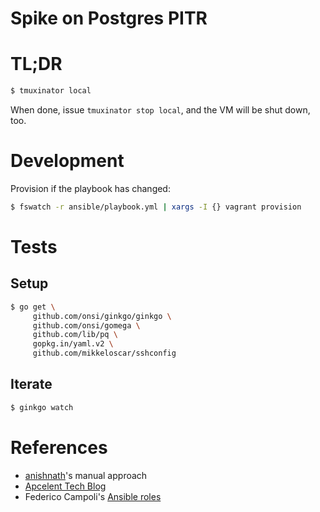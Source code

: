 # Spike on Postgres PITR

# TL;DR

```sh
$ tmuxinator local
```

When done, issue `tmuxinator stop local`, and the VM will be shut down, too.

# Development

Provision if the playbook has changed:

```sh
$ fswatch -r ansible/playbook.yml | xargs -I {} vagrant provision
```

# Tests

## Setup

```sh
$ go get \
     github.com/onsi/ginkgo/ginkgo \
     github.com/onsi/gomega \
     github.com/lib/pq \
     gopkg.in/yaml.v2 \
     github.com/mikkeloscar/sshconfig
```

## Iterate

```sh
$ ginkgo watch
```

# References

* [anishnath](https://github.com/anishnath/postgres)'s manual approach
* [Apcelent Tech Blog](https://blog.apcelent.com/using-ansible-to-set-up-postgresql.html)
* Federico Campoli's [Ansible roles](https://github.com/the4thdoctor/dynamic_duo/blob/04_pgbackrest/roles/rollback/tasks/rollback_ssh.yml)
